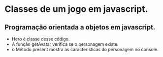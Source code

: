 # Classes de um jogo em javascript. 
## Programação orientada a objetos em javascript.
- Hero é classe desse código.
- A função getAvatar verifica se o personagem existe.
- o Método present mostra as características do personagem no console.
  
